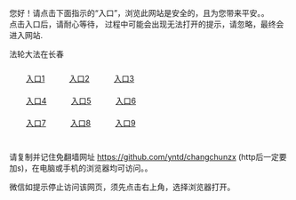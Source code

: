 您好！请点击下面指示的“入口”，浏览此网站是安全的，且为您带来平安。。 <br/>
点击入口后，请耐心等待， 过程中可能会出现无法打开的提示，请忽略，最终会进入网站. </br>

法轮大法在长春<br/>
<div style="padding:10px"><a style="margin:20px" target="_blank" href="https://d1ou2o0y2kn5lu.cloudfront.net/2Qpsp?jytnexqs" id="ccLink1" rel="nofollow">入口1</a> <a target="_blank" style="margin:20px" href="https://d21iqk2ebancih.cloudfront.net/2Qpsp?xvthg" id="ccLink2" rel="nofollow">入口2</a> <a style="margin:20px" target="_blank" href="https://d3u4a2wcujah2a.cloudfront.net/2Qpsp?dkqork" id="ccLink3" rel="nofollow">入口3</a></div>

<div style="padding:10px" ><a style="margin:20px" target="_blank" href="https://d1ou2o0y2kn5lu.cloudfront.net/2Qpsp?jytnexqs" id="ccLink4" rel="nofollow">入口4</a> <a style="margin:20px" href="https://d21iqk2ebancih.cloudfront.net/2Qpsp?xvthg" target="_blank" id="ccLink5" rel="nofollow">入口5</a> <a style="margin:20px" href="https://d3u4a2wcujah2a.cloudfront.net/2Qpsp?dkqork" target="_blank" id="ccLink6" rel="nofollow">入口6</a></div>

<div style="padding:10px"><a style="margin:20px" target="_blank" href="https://d1ou2o0y2kn5lu.cloudfront.net/2Qpsp?jytnexqs" id="ccLink7" rel="nofollow">入口7</a> <a style="margin:20px" href="https://d21iqk2ebancih.cloudfront.net/2Qpsp?xvthg" target="_blank" id="ccLink8" rel="nofollow">入口8</a> <a style="margin:20px" target="_blank" href="https://d3u4a2wcujah2a.cloudfront.net/2Qpsp?dkqork" id="ccLink9" rel="nofollow">入口9</a></div>

<br/>



请复制并记住免翻墙网址 https://github.com/yntd/changchunzx (http后一定要加s)，在电脑或手机的浏览器均可访问。。<br/>

微信如提示停止访问该网页，须先点击右上角，选择浏览器打开。
